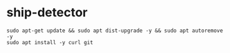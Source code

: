 # ship-detector

```
sudo apt-get update && sudo apt dist-upgrade -y && sudo apt autoremove -y
sudo apt install -y curl git
```

